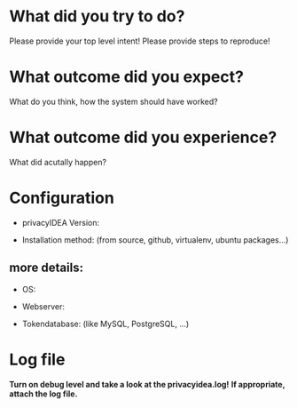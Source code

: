<!--
Thank you for filing a bug within privacyIDEA.
Please read the following blog post.
https://www.privacyidea.org/getting-help/

The more information you provide, the easier it is to identify 
the problem!

Issues are not ment for asking questions!
If you simply wonder how things work and need some explanation 
please visit the community forum:

https://community.privacyidea.org

If you do not like the NO-WARRANTY of this software and need
reliable, professional help, please consider getting either
- consultancy 
  (https://netknights.it/en/leistungen/one-time-services/)
- or the privacyIDEA Enterprise Edition 
  (https://netknights.it/en/leistungen/service-level-agreements/)

If you still think, you should open an issue, please do so:
-->

# What did you try to do?

Please provide your top level intent!
Please provide steps to reproduce!

# What outcome did you expect?

What do you think, how the system should have worked?

# What outcome did you experience?

What did acutally happen?

# Configuration

* privacyIDEA Version:

* Installation method:
  (from source, github, virtualenv, ubuntu packages...)


## more details: 

* OS:

* Webserver:

* Tokendatabase: (like MySQL, PostgreSQL, ...)


# Log file

**Turn on debug level and take a look at the privacyidea.log!**
**If appropriate, attach the log file.**

